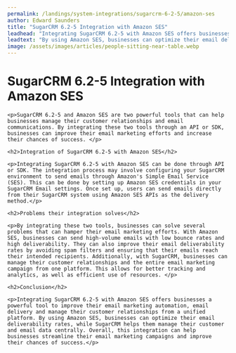 ```yaml
---
permalink: /landings/system-integrations/sugarcrm-6-2-5/amazon-ses
author: Edward Saunders
title: "SugarCRM 6.2-5 Integration with Amazon SES"
leadhead: "Integrating SugarCRM 6.2-5 with Amazon SES offers businesses a powerful tool to improve their email marketing automation, email delivery and manage their customer relationships from a unified platform"
leadtext: "By using Amazon SES, businesses can optimize their email deliverability rates, while SugarCRM helps them manage their customer and email data centrally. Overall, this integration can help businesses streamline their email marketing campaigns and improve their chances of success."
image: /assets/images/articles/people-sitting-near-table.webp
---
```

<div class="arttext">	<h1>SugarCRM 6.2-5 Integration with Amazon SES</h1>

	<p>SugarCRM 6.2-5 and Amazon SES are two powerful tools that can help businesses manage their customer relationships and email communications. By integrating these two tools through an API or SDK, businesses can improve their email marketing efforts and increase their chances of success. </p>

	<h2>Integration of SugarCRM 6.2-5 with Amazon SES</h2>

	<p>Integrating SugarCRM 6.2-5 with Amazon SES can be done through API or SDK. The integration process may involve configuring your SugarCRM environment to send emails through Amazon's Simple Email Service (SES). This can be done by setting up Amazon SES credentials in your SugarCRM Email settings. Once set up, users can send emails directly from their SugarCRM system using Amazon SES APIs as the delivery method.</p> 

	<h2>Problems their integration solves</h2>

	<p>By integrating these two tools, businesses can solve several problems that can hamper their email marketing efforts. With Amazon SES, businesses can send high-volume emails with low bounce rates and high deliverability. They can also improve their email deliverability rates by avoiding spam filters and ensuring that their emails reach their intended recipients. Additionally, with SugarCRM, businesses can manage their customer relationships and the entire email marketing campaign from one platform. This allows for better tracking and analytics, as well as efficient use of resources. </p>

	<h2>Conclusion</h2>

	<p>Integrating SugarCRM 6.2-5 with Amazon SES offers businesses a powerful tool to improve their email marketing automation, email delivery and manage their customer relationships from a unified platform. By using Amazon SES, businesses can optimize their email deliverability rates, while SugarCRM helps them manage their customer and email data centrally. Overall, this integration can help businesses streamline their email marketing campaigns and improve their chances of success.</p>

</div>